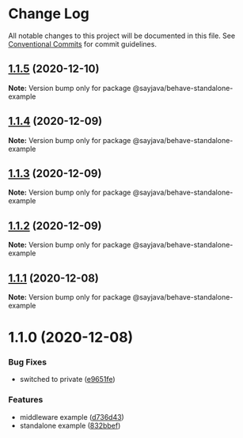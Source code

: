 # Change Log

All notable changes to this project will be documented in this file.
See [Conventional Commits](https://conventionalcommits.org) for commit guidelines.

## [1.1.5](https://github.com/sayjava/behave/compare/@sayjava/behave-standalone-example@1.1.4...@sayjava/behave-standalone-example@1.1.5) (2020-12-10)

**Note:** Version bump only for package @sayjava/behave-standalone-example





## [1.1.4](https://github.com/sayjava/behave/compare/@sayjava/behave-standalone-example@1.1.3...@sayjava/behave-standalone-example@1.1.4) (2020-12-09)

**Note:** Version bump only for package @sayjava/behave-standalone-example





## [1.1.3](https://github.com/sayjava/behave/compare/@sayjava/behave-standalone-example@1.1.2...@sayjava/behave-standalone-example@1.1.3) (2020-12-09)

**Note:** Version bump only for package @sayjava/behave-standalone-example





## [1.1.2](https://github.com/sayjava/behave/compare/@sayjava/behave-standalone-example@1.1.1...@sayjava/behave-standalone-example@1.1.2) (2020-12-09)

**Note:** Version bump only for package @sayjava/behave-standalone-example





## [1.1.1](https://github.com/sayjava/behave/compare/@sayjava/behave-standalone-example@1.1.0...@sayjava/behave-standalone-example@1.1.1) (2020-12-08)

**Note:** Version bump only for package @sayjava/behave-standalone-example





# 1.1.0 (2020-12-08)


### Bug Fixes

* switched to private ([e9651fe](https://github.com/sayjava/behave/commit/e9651fe1e29f257bca6186efb6e29757369447a2))


### Features

* middleware example ([d736d43](https://github.com/sayjava/behave/commit/d736d4349ab5d75c7549e451bc091cd00980aeb6))
* standalone example ([832bbef](https://github.com/sayjava/behave/commit/832bbef7c04b149dd9c3ca6f6928901e24a7146c))
